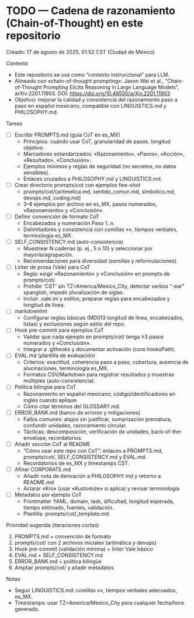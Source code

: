 # TODO — Cadena de razonamiento (Chain-of-Thought) en este repositorio

Creado: 17 de agosto de 2025, 01:52 CST (Ciudad de México)

Contexto
- Este repositorio se usa como “contexto instruccional” para LLM.
- Alineado con «chain-of-thought prompting»: Jason Wei et al., “Chain-of-Thought Prompting Elicits Reasoning in Large Language Models”, arXiv:2201.11903. DOI: https://doi.org/10.48550/arXiv.2201.11903
- Objetivo: mejorar la calidad y consistencia del razonamiento paso a paso en español mexicano, compatible con LINGUISTICS.md y PHILOSOPHY.md.

Tareas
- [ ] Escribir PROMPTS.md (guía CoT en es_MX)
  - Principios: cuándo usar CoT, granularidad de pasos, longitud objetivo.
  - Marcadores estandarizados: «Razonamiento», «Pasos», «Acción», «Resultado», «Conclusión».
  - Ejemplos mínimos y reglas de seguridad (no secretos, no datos sensibles).
  - Enlaces cruzados a PHILOSOPHY.md y LINGUISTICS.md.
- [ ] Crear directorio prompts/cot con ejemplos few-shot
  - prompts/cot/{aritmetica.md, sentido_comun.md, simbolico.md, devops.md, coding.md}
  - 3–8 ejemplos por archivo en es_MX, pasos numerados, «Razonamiento» y «Conclusión».
- [ ] Definir convención de formato CoT
  - Encabezados y numeración Paso 1..n.
  - Delimitadores y consistencia con comillas «», tiempos verbales, terminología es_MX.
- [ ] SELF_CONSISTENCY.md (auto-consistencia)
  - Muestrear N cadenas (p. ej., 5 o 10) y seleccionar por mayoría/agrupación.
  - Recomendaciones para diversidad (semillas y reformulaciones).
- [ ] Linter de prosa (Vale) para CoT
  - Regla: exigir «Razonamiento» y «Conclusión» en prompts de prompts/cot/.
  - Prohibir ‘CST’ sin TZ=America/Mexico_City, detectar verbos “-ear” spanglish, impedir pluralización de siglas.
  - Incluir .vale.ini y estilos; preparar reglas para encabezados y longitud de línea.
- [ ] markdownlint
  - Configurar reglas básicas (MD013 longitud de línea, encabezados, listas) y exclusiones según estilo del repo.
- [ ] Hook pre-commit para ejemplos CoT
  - Validar que cada ejemplo en prompts/cot/ tenga ≥3 pasos numerados y «Conclusión».
  - Integrar a .githooks y documentar activación (core.hooksPath).
- [ ] EVAL.md (plantilla de evaluación)
  - Criterios: exactitud, coherencia paso a paso, cobertura, ausencia de alucinaciones, terminología es_MX.
  - Formatos CSV/Markdown para registrar resultados y muestras múltiples (auto-consistencia).
- [ ] Política bilingüe para CoT
  - Razonamiento en español mexicano; código/identificadores en inglés cuando aplique.
  - Cómo citar términos del GLOSSARY.md.
- [ ] ERROR_BANK.md (banco de errores y mitigaciones)
  - Fallos comunes: atajos sin justificar, sumarización prematura, confundir unidades, razonamiento circular.
  - Tácticas: descomposición, verificación de unidades, back-of-the-envelope, recordatorios.
- [ ] Añadir sección CoT al README
  - “Cómo usar este repo con CoT”: enlaces a PROMPTS.md, prompts/cot/, SELF_CONSISTENCY.md y EVAL.md.
  - Recordatorios de es_MX y timestamps CST.
- [ ] Afinar CORPORATE.md
  - Añadir nota de derivación a PHILOSOPHY.md y retorno a README.md
  - Aclarar «Kro» (usar «Kustomize» si aplica) y revisar terminología
- [ ] Metadatos por ejemplo CoT
  - Frontmatter YAML: domain, task, dificultad, longitud esperada, tiempo estimado, fuentes, validación.
  - Plantilla: prompts/cot/_template.md.

Prioridad sugerida (iteraciones cortas)
1) PROMPTS.md + convención de formato
2) prompts/cot/ con 2 archivos iniciales (aritmética y devops)
3) Hook pre-commit (validación mínima) + linter Vale básico
4) EVAL.md + SELF_CONSISTENCY.md
5) ERROR_BANK.md + política bilingüe
6) Ampliar prompts/cot/ y añadir metadatos

Notas
- Seguir LINGUISTICS.md: comillas «», tiempos verbales adecuados, es_MX.
- Timestamps: usar TZ=America/Mexico_City para cualquier fecha/hora generada.

